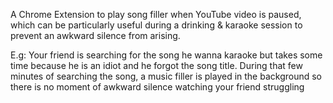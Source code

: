 A Chrome Extension to play song filler when YouTube video is paused,
which can be particularly useful during a drinking & karaoke session to prevent an 
awkward silence from arising.

E.g: Your friend is searching for the song he wanna karaoke but takes some time because he 
is an idiot and he forgot the song title. During that few minutes of searching the song, a music
filler is played in the background so there is no moment of awkward silence watching your friend struggling
